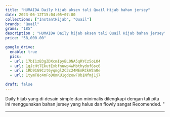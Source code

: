 ```yaml
---
title: "HUMAIDA Daily hijab aksen tali Quail Hijab bahan jersey"
date: 2023-06-12T15:04:05+07:00
collections: ["InstantHijab", "Quail"]
brands: "Quail"
grams: "185"
description : "HUMAIDA Daily hijab aksen tali Quail Hijab bahan jersey"
price: "58,000.00"

google_drive:
  enable: true
  pics:
  - url: 17bI1zB3gZDXcmIpyBL0NA5qRYCz5oLO4
  - url: 1gJcHtTEkutExbfnuwp4wMbthydof6sc6
  - url: 1Rb91G9Czt6yqmgl2C3c24MEmRCkW2n0e
  - url: 1tymT8c4mFoDOmKU1gdzowFOb1Nfmj1j7

draft: false
---
```


Daily hijab yang di desain simple dan minimalis dilengkapi dengan tali pita ini menggunakan bahan jersey yang halus dan flowly sangat Recomended. "

-----------    
 
